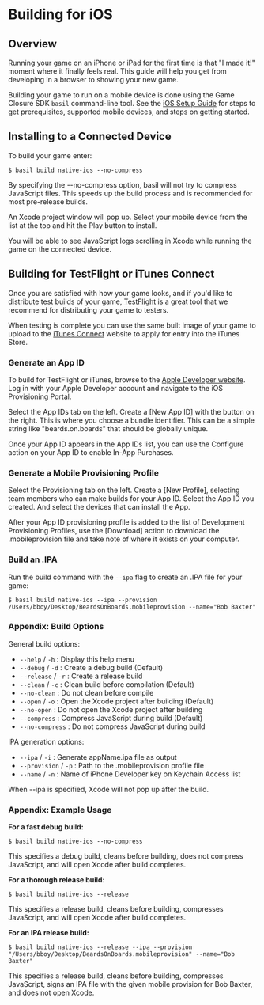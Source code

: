 # Building for iOS

## Overview

Running your game on an iPhone or iPad for the first time is that "I made it!" moment where it finally feels real.  This guide will help you get from developing in a browser to showing your new game.

Building your game to run on a mobile device is done using the Game Closure SDK `basil` command-line tool.  See the [iOS Setup Guide](./ios-setup.html) for steps to get prerequisites, supported mobile devices, and steps on getting started.

## Installing to a Connected Device

To build your game enter:

~~~
$ basil build native-ios --no-compress
~~~

By specifying the --no-compress option, basil will not try to compress JavaScript files.  This speeds up the build process and is recommended for most pre-release builds.

An Xcode project window will pop up.  Select your mobile device from the list at the top and hit the Play button to install.

You will be able to see JavaScript logs scrolling in Xcode while running the game on the connected device.

## Building for TestFlight or iTunes Connect

Once you are satisfied with how your game looks, and if you'd like to distribute test builds of your game, [TestFlight](http://testflightapp.com/) is a great tool that we recommend for distributing your game to testers.

When testing is complete you can use the same built image of your game to upload to the [iTunes Connect](http://itunesconnect.apple.com) website to apply for entry into the iTunes Store.

### Generate an App ID

To build for TestFlight or iTunes, browse to the [Apple Developer website](http://developer.apple.com).  Log in with your Apple Developer account and navigate to the iOS Provisioning Portal.

Select the App IDs tab on the left.  Create a [New App ID] with the button on the right.  This is where you choose a bundle identifier.  This can be a simple string like "beards.on.boards" that should be globally unique.

Once your App ID appears in the App IDs list, you can use the Configure action on your App ID to enable In-App Purchases.

### Generate a Mobile Provisioning Profile

Select the Provisioning tab on the left.  Create a [New Profile], selecting team members who can make builds for your App ID.  Select the App ID you created.  And select the devices that can install the App.

After your App ID provisioning profile is added to the list of Development Provisioning Profiles, use the [Download] action to download the .mobileprovision file and take note of where it exists on your computer.

### Build an .IPA

Run the build command with the `--ipa` flag to create an .IPA file for your game:

~~~
$ basil build native-ios --ipa --provision /Users/bboy/Desktop/BeardsOnBoards.mobileprovision --name="Bob Baxter"
~~~

### Appendix: Build Options

General build options:

+ `--help` / `-h` : Display this help menu
+ `--debug` / `-d` : Create a debug build (Default)
+ `--release` / `-r` : Create a release build
+ `--clean` / `-c` : Clean build before compilation (Default)
+ `--no-clean` : Do not clean before compile
+ `--open` / `-o` : Open the Xcode project after building (Default)
+ `--no-open` : Do not open the Xcode project after building
+ `--compress` : Compress JavaScript during build (Default)
+ `--no-compress` : Do not compress JavaScript during build

IPA generation options:

+ `--ipa` / `-i` : Generate appName.ipa file as output
+ `--provision` / `-p` : Path to the .mobileprovision profile file
+ `--name` / `-n` : Name of iPhone Developer key on Keychain Access list

When --ipa is specified, Xcode will not pop up after the build.

### Appendix: Example Usage

**For a fast debug build:**

~~~
$ basil build native-ios --no-compress
~~~

This specifies a debug build, cleans before building, does not compress JavaScript, and will open Xcode after build completes.

**For a thorough release build:**

~~~
$ basil build native-ios --release
~~~

This specifies a release build, cleans before building, compresses JavaScript, and will open Xcode after build completes.

**For an IPA release build:**

~~~
$ basil build native-ios --release --ipa --provision "/Users/bboy/Desktop/BeardsOnBoards.mobileprovision" --name="Bob Baxter"
~~~

This specifies a release build, cleans before building, compresses JavaScript, signs an IPA file with the given mobile provision for Bob Baxter, and does not open Xcode.
